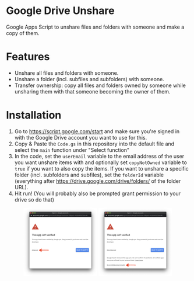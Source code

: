 # Google Drive Unshare
Google Apps Script to unshare files and folders with someone and make a copy of
them.

# Features

- Unshare all files and folders with someone.
- Unshare a folder (incl. subfiles and subfolders) with someone.
- Transfer ownership: copy all files and folders owned by someone while
  unsharing them with that someone becoming the owner of them.

# Installation

1. Go to https://script.google.com/start and make sure you're signed in with the
   Google Drive account you want to use for this.
2. Copy & Paste the `Code.gs` in this repository into the default file and
   select the `main` function under "Select function"
3. In the code, set the `userEmail` variable to the email address of the user
   you want unshare items with and optionally set `copyNotOwned` variable to
   `true` if you want to also copy the items. If you want to unshare a specific
   folder (incl. subfolders and subfiles), set the `folderId` variable
   (everything after https://drive.google.com/drive/folders/ of the folder URL).
4. Hit run! (You will probably also be prompted grant permission to your drive
   so do that)

<p align="center">
  <img src=".github/permissions.png?raw=true" width="40%">
  <img src=".github/permissions_allow.png?raw=true" width="40%">
</p>